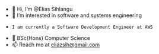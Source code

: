 - 👋 Hi, I’m @Elias Sihlangu 
- 👀 I’m interested in software and systems engineering
-     I am currently a Software Development Engineer at AWS
- 🌱 BSc(Hons) Computer Science 
- 📫 Reach me at eliazsih@gmail.com



